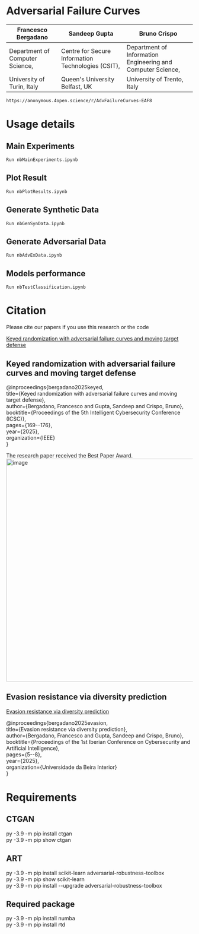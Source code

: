 # Adversarial Failure Curves

| Francesco Bergadano | Sandeep Gupta | Bruno Crispo |
|----------|----------|----------|
| Department of Computer Science,| Centre for Secure Information Technologies (CSIT), | Department of Information Engineering and Computer Science,|
| University of Turin, Italy| Queen's University Belfast, UK | University of Trento, Italy |
    
    https://anonymous.4open.science/r/AdvFailureCurves-EAF8

# Usage details 

## Main Experiments
    Run nbMainExperiments.ipynb

## Plot Result
    Run nbPlotResults.ipynb

## Generate Synthetic Data
    Run nbGenSynData.ipynb 

## Generate Adversarial Data
    Run nbAdvExData.ipynb 

## Models performance
    Run nbTestClassification.ipynb

# Citation

Please cite our papers if you use this research or the code

[Keyed randomization with adversarial failure curves and moving target defense](https://ieeexplore.ieee.org/stamp/stamp.jsp?arnumber=11140525)

## Keyed randomization with adversarial failure curves and moving target defense
@inproceedings{bergadano2025keyed,<br>
  title={Keyed randomization with adversarial failure curves and moving target defense},<br>
  author={Bergadano, Francesco and Gupta, Sandeep and Crispo, Bruno},<br>
  booktitle={Proceedings of the 5th Intelligent Cybersecurity Conference (ICSC)},<br>
  pages={169--176},<br>
  year={2025},<br>
  organization={IEEE}<br>
}

The research paper received the Best Paper Award.
<img width="800" height="600" alt="image" src="https://github.com/user-attachments/assets/4bd4f0d1-6836-447f-8fab-982073ea798d" />


## Evasion resistance via diversity prediction
[Evasion resistance via diversity prediction](https://pure.qub.ac.uk/en/publications/evasion-resistance-via-diversity-prediction/)

@inproceedings{bergadano2025evasion,<br>
  title={Evasion resistance via diversity prediction},<br>
  author={Bergadano, Francesco and Gupta, Sandeep and Crispo, Bruno},<br>
  booktitle={Proceedings of the 1st Iberian Conference on Cybersecurity and Artificial Intelligence},<br>
  pages={5--8},<br>
  year={2025},<br>
  organization={Universidade da Beira Interior}<br>
}

# Requirements
## CTGAN
py -3.9 -m pip install ctgan<br>
py -3.9 -m pip show ctgan

## ART
py -3.9 -m pip install scikit-learn adversarial-robustness-toolbox<br>
py -3.9 -m pip show scikit-learn<br>
py -3.9 -m pip install --upgrade adversarial-robustness-toolbox

## Required package
py -3.9 -m pip install numba<br>
py -3.9 -m pip install rtd


